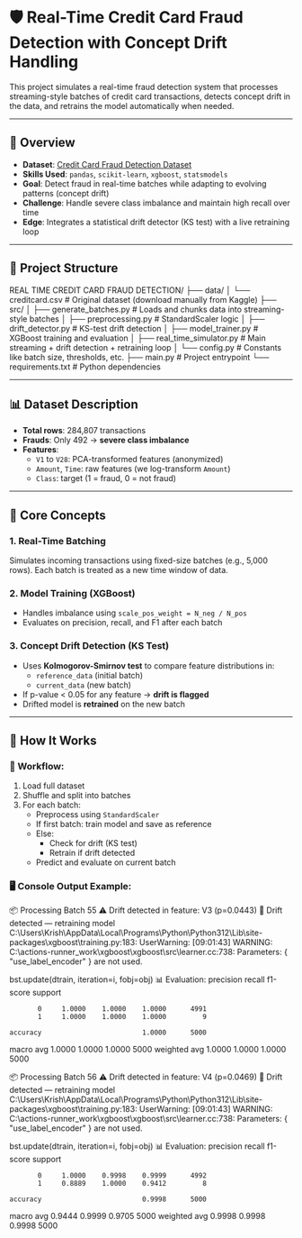 # 🛡️ Real-Time Credit Card Fraud Detection with Concept Drift Handling

This project simulates a real-time fraud detection system that processes streaming-style batches of credit card transactions, detects concept drift in the data, and retrains the model automatically when needed.

---

## 📌 Overview

- **Dataset**: [Credit Card Fraud Detection Dataset](https://www.kaggle.com/datasets/mlg-ulb/creditcardfraud)
- **Skills Used**: `pandas`, `scikit-learn`, `xgboost`, `statsmodels`
- **Goal**: Detect fraud in real-time batches while adapting to evolving patterns (concept drift)
- **Challenge**: Handle severe class imbalance and maintain high recall over time
- **Edge**: Integrates a statistical drift detector (KS test) with a live retraining loop

---

## 📂 Project Structure

REAL TIME CREDIT CARD FRAUD DETECTION/
├── data/
│ └── creditcard.csv # Original dataset (download manually from Kaggle)
├── src/
│ ├── generate_batches.py # Loads and chunks data into streaming-style batches
│ ├── preprocessing.py # StandardScaler logic
│ ├── drift_detector.py # KS-test drift detection
│ ├── model_trainer.py # XGBoost training and evaluation
│ ├── real_time_simulator.py # Main streaming + drift detection + retraining loop
│ └── config.py # Constants like batch size, thresholds, etc.
├── main.py # Project entrypoint
└── requirements.txt # Python dependencies


---

## 📊 Dataset Description

- **Total rows**: 284,807 transactions
- **Frauds**: Only 492 → **severe class imbalance**
- **Features**:  
  - `V1` to `V28`: PCA-transformed features (anonymized)  
  - `Amount`, `Time`: raw features (we log-transform `Amount`)  
  - `Class`: target (1 = fraud, 0 = not fraud)

---

## 🧠 Core Concepts

### 1. Real-Time Batching
Simulates incoming transactions using fixed-size batches (e.g., 5,000 rows). Each batch is treated as a new time window of data.

### 2. Model Training (XGBoost)
- Handles imbalance using `scale_pos_weight = N_neg / N_pos`
- Evaluates on precision, recall, and F1 after each batch

### 3. Concept Drift Detection (KS Test)
- Uses **Kolmogorov-Smirnov test** to compare feature distributions in:
  - `reference_data` (initial batch)
  - `current_data` (new batch)
- If p-value < 0.05 for any feature → **drift is flagged**
- Drifted model is **retrained** on the new batch

---

## 🏁 How It Works

### 🔁 Workflow:
1. Load full dataset
2. Shuffle and split into batches
3. For each batch:
   - Preprocess using `StandardScaler`
   - If first batch: train model and save as reference
   - Else:
     - Check for drift (KS test)
     - Retrain if drift detected
   - Predict and evaluate on current batch

### 🖥️ Console Output Example:

📦 Processing Batch 55
⚠️ Drift detected in feature: V3 (p=0.0443)
🔄 Drift detected — retraining model
C:\Users\Krish\AppData\Local\Programs\Python\Python312\Lib\site-packages\xgboost\training.py:183: UserWarning: [09:01:43] WARNING: C:\actions-runner\_work\xgboost\xgboost\src\learner.cc:738:
Parameters: { "use_label_encoder" } are not used.

  bst.update(dtrain, iteration=i, fobj=obj)
📊 Evaluation:
              precision    recall  f1-score   support

           0     1.0000    1.0000    1.0000      4991
           1     1.0000    1.0000    1.0000         9

    accuracy                         1.0000      5000
   macro avg     1.0000    1.0000    1.0000      5000
weighted avg     1.0000    1.0000    1.0000      5000


📦 Processing Batch 56
⚠️ Drift detected in feature: V4 (p=0.0469)
🔄 Drift detected — retraining model
C:\Users\Krish\AppData\Local\Programs\Python\Python312\Lib\site-packages\xgboost\training.py:183: UserWarning: [09:01:43] WARNING: C:\actions-runner\_work\xgboost\xgboost\src\learner.cc:738:
Parameters: { "use_label_encoder" } are not used.

  bst.update(dtrain, iteration=i, fobj=obj)
📊 Evaluation:
              precision    recall  f1-score   support

           0     1.0000    0.9998    0.9999      4992
           1     0.8889    1.0000    0.9412         8

    accuracy                         0.9998      5000
   macro avg     0.9444    0.9999    0.9705      5000
weighted avg     0.9998    0.9998    0.9998      5000



